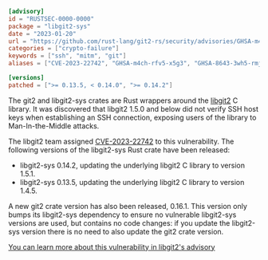 ```toml
[advisory]
id = "RUSTSEC-0000-0000"
package = "libgit2-sys"
date = "2023-01-20"
url = "https://github.com/rust-lang/git2-rs/security/advisories/GHSA-m4ch-rfv5-x5g3"
categories = ["crypto-failure"]
keywords = ["ssh", "mitm", "git"]
aliases = ["CVE-2023-22742", "GHSA-m4ch-rfv5-x5g3", "GHSA-8643-3wh5-rmjq"]

[versions]
patched = [">= 0.13.5, < 0.14.0", ">= 0.14.2"]
```

The git2 and libgit2-sys crates are Rust wrappers around the
[libgit2]() C library. It was discovered that libgit2 1.5.0
and below did not verify SSH host keys when establishing an SSH connection,
exposing users of the library to Man-In-the-Middle attacks.

The libgit2 team assigned [CVE-2023-22742][libgit2-advisory] to this
vulnerability. The following versions of the libgit2-sys Rust crate have been
released:

* libgit2-sys 0.14.2, updating the underlying libgit2 C library to version 1.5.1.
* libgit2-sys 0.13.5, updating the underlying libgit2 C library to version 1.4.5.

A new git2 crate version has also been released, 0.16.1. This version only
bumps its libgit2-sys dependency to ensure no vulnerable libgit2-sys versions
are used, but contains no code changes: if you update the libgit2-sys version
there is no need to also update the git2 crate version.

[You can learn more about this vulnerability in libgit2's advisory][libgit2-advisory]

[libgit2]: https://libgit2.org/
[libgit2-advisory]: https://github.com/libgit2/libgit2/security/advisories/GHSA-8643-3wh5-rmjq
